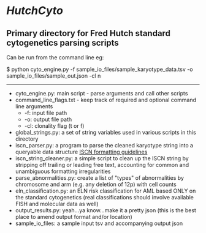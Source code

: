 *__HutchCyto__*
==============================================================================

Primary directory for Fred Hutch standard cytogenetics parsing scripts
------------------------------------------------------------------------------

Can be run from the command line eg:

$ python cyto_engine.py -f sample_io_files/sample_karyotype_data.tsv -o sample_io_files/sample_out.json -cl n


------------------------------------------------------------------------------
* cyto_engine.py: main script - parse arguments and call other scripts
* command_line_flags.txt - keep track of required and optional command line arguments
	* -f: input file path
	* -o: output file path
	* -cl: clonality flag (t or f)
* global_strings.py: a set of string variables used in various scripts in this directory
* iscn_parser.py: a program to parse the cleaned karyotype string into a queryable data structure [ISCN formatting guidelines](http://www.cydas.org/Docs/ISCNAnalyser/Analysis.html)
* iscn_string_cleaner.py: a simple script to clean up the ISCN string by stripping off trailing or leading free text, accounting for common and unambiguous formatting irregularities
* parse_abnormalities.py: create a list of "types" of abnormalities by chromosome and arm (e.g. any deletion of 12p) with cell counts
* eln_classification.py: an ELN risk classification for AML based ONLY on the standard cytogenetics (real classifications should involve available FISH and molecular data as well)
* output_results.py: yeah...ya know...make it a pretty json (this is the best place to amend output format and/or location)
* sample_io_files: a sample input tsv and accompanying output json
